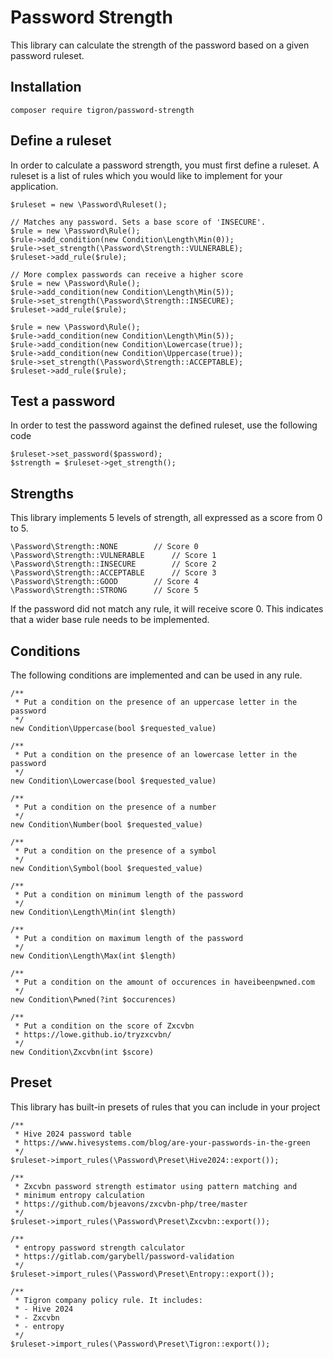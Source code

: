 # Password Strength

This library can calculate the strength of the password based on a given
password ruleset.

## Installation

    composer require tigron/password-strength

## Define a ruleset

In order to calculate a password strength, you must first define a ruleset.
A ruleset is a list of rules which you would like to implement for your
application.

    $ruleset = new \Password\Ruleset();

	// Matches any password. Sets a base score of 'INSECURE'.
    $rule = new \Password\Rule();
    $rule->add_condition(new Condition\Length\Min(0));
    $rule->set_strength(\Password\Strength::VULNERABLE);
    $ruleset->add_rule($rule);

    // More complex passwords can receive a higher score
    $rule = new \Password\Rule();
    $rule->add_condition(new Condition\Length\Min(5));
    $rule->set_strength(\Password\Strength::INSECURE);
    $ruleset->add_rule($rule);

    $rule = new \Password\Rule();
    $rule->add_condition(new Condition\Length\Min(5));
    $rule->add_condition(new Condition\Lowercase(true));
    $rule->add_condition(new Condition\Uppercase(true));
    $rule->set_strength(\Password\Strength::ACCEPTABLE);
    $ruleset->add_rule($rule);


## Test a password

In order to test the password against the defined ruleset, use the following
code

    $ruleset->set_password($password);
    $strength = $ruleset->get_strength();

## Strengths

This library implements 5 levels of strength, all expressed as a score from
0 to 5.

    \Password\Strength::NONE		// Score 0
    \Password\Strength::VULNERABLE		// Score 1
    \Password\Strength::INSECURE		// Score 2
    \Password\Strength::ACCEPTABLE		// Score 3
    \Password\Strength::GOOD		// Score 4
    \Password\Strength::STRONG		// Score 5

If the password did not match any rule, it will receive score 0. This indicates
that a wider base rule needs to be implemented.

## Conditions

The following conditions are implemented and can be used in any rule.

	/**
	 * Put a condition on the presence of an uppercase letter in the password
	 */
    new Condition\Uppercase(bool $requested_value)

	/**
	 * Put a condition on the presence of an lowercase letter in the password
	 */
    new Condition\Lowercase(bool $requested_value)

	/**
	 * Put a condition on the presence of a number
	 */
    new Condition\Number(bool $requested_value)

	/**
	 * Put a condition on the presence of a symbol
	 */
    new Condition\Symbol(bool $requested_value)

	/**
	 * Put a condition on minimum length of the password
	 */
    new Condition\Length\Min(int $length)

	/**
	 * Put a condition on maximum length of the password
	 */
    new Condition\Length\Max(int $length)

	/**
	 * Put a condition on the amount of occurences in haveibeenpwned.com
	 */
    new Condition\Pwned(?int $occurences)

	/**
	 * Put a condition on the score of Zxcvbn
	 * https://lowe.github.io/tryzxcvbn/
	 */
    new Condition\Zxcvbn(int $score)


## Preset

This library has built-in presets of rules that you can include in your project

    /**
     * Hive 2024 password table
     * https://www.hivesystems.com/blog/are-your-passwords-in-the-green
     */
    $ruleset->import_rules(\Password\Preset\Hive2024::export());

    /**
     * Zxcvbn password strength estimator using pattern matching and
     * minimum entropy calculation
     * https://github.com/bjeavons/zxcvbn-php/tree/master
     */
    $ruleset->import_rules(\Password\Preset\Zxcvbn::export());

    /**
     * entropy password strength calculator
     * https://gitlab.com/garybell/password-validation
     */
    $ruleset->import_rules(\Password\Preset\Entropy::export());

    /**
     * Tigron company policy rule. It includes:
     * - Hive 2024
     * - Zxcvbn
     * - entropy
     */
    $ruleset->import_rules(\Password\Preset\Tigron::export());
